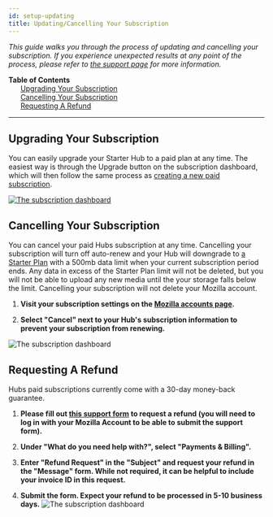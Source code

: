 ```yaml
---
id: setup-updating
title: Updating/Cancelling Your Subscription
---
```


_This guide walks you through the process of updating and cancelling your subscription. If you experience unexpected results at any point of the process, please refer to [the support page](./setup-contact.html) for more information._

**Table of Contents**\
&nbsp;&nbsp;&nbsp;&nbsp;&nbsp;&nbsp;[Upgrading Your Subscription](#upgrading-your-subscription)\
&nbsp;&nbsp;&nbsp;&nbsp;&nbsp;&nbsp;[Cancelling Your Subscription](#cancelling-your-subscription)\
&nbsp;&nbsp;&nbsp;&nbsp;&nbsp;&nbsp;[Requesting A Refund](#requesting-a-refund)

---

## Upgrading Your Subscription

You can easily upgrade your Starter Hub to a paid plan at any time. The easiest way is through the Upgrade button on the subscription dashboard, which will then follow the same process as [creating a new paid subscription](http://localhost:3000/docs/setup-creating.html#how-to-subscribe---paid-plans).

[<img src="img/upgrade-button.png" alt="The subscription dashboard">](http://localhost:3000/docs/setup-creating.html#how-to-subscribe---paid-plans)

## Cancelling Your Subscription

You can cancel your paid Hubs subscription at any time. Cancelling your subscription will turn off auto-renew and your Hub will downgrade to [a Starter Plan](./setup-choosing.md#hubs-starter-plan--free) with a 500mb data limit when your current subscription period ends. Any data in excess of the Starter Plan limit will not be deleted, but you will not be able to upload any new media until the your storage falls below the limit. Cancelling your subscription will not delete your Mozilla account.

1. **Visit your subscription settings on the [Mozilla accounts page](https://accounts.firefox.com/signin).**

2. **Select "Cancel" next to your Hub's subscription information to prevent your subscription from renewing.**

<img src="img/manage-subscription.png" alt="The subscription dashboard">

## Requesting A Refund

Hubs paid subscriptions currently come with a 30-day money-back guarantee.

1. **Please fill out [this support form](https://support.mozilla.org/en-US/users/auth?next=%2Fen-US%2Fquestions%2Fnew%2Fhubs%2Fform) to request a refund (you will need to log in with your Mozilla Account to be able to submit the support form).**

2. **Under "What do you need help with?", select "Payments & Billing".**

3. **Enter "Refund Request" in the "Subject" and request your refund in the "Message" form. While not required, it can be helpful to include your invoice ID in this request.**

4. **Submit the form. Expect your refund to be processed in 5-10 business days.**
   <img src="img/refund-form.png" alt="The subscription dashboard">
